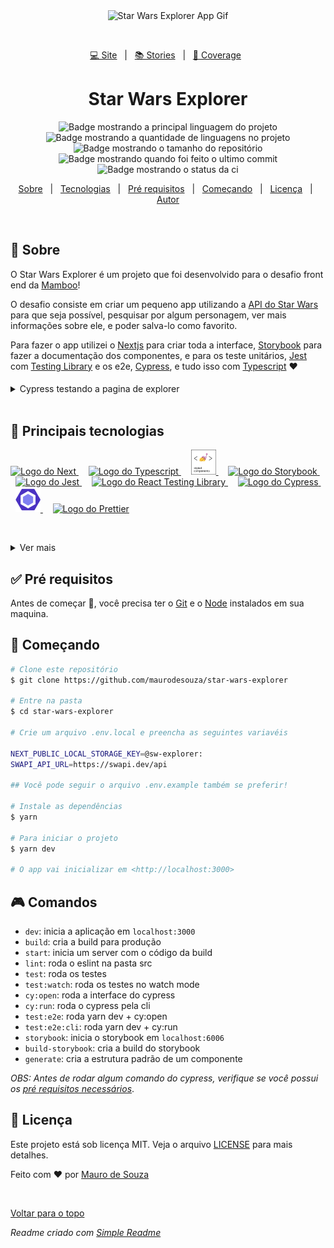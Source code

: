 <div align="center" id="top">
  <img src="./.github/assets/app.gif" alt="Star Wars Explorer App Gif" />

  &#xa0;
  <p align="center">
    <a href="https://star-wars-explorer.vercel.app">💻 Site</a> &#xa0; | &#xa0;
    <a href="https://stories-star-wars-explorer.vercel.app">📚 Stories</a> &#xa0; | &#xa0;
    <a href="https://coverage-star-wars-explorer.vercel.app">🤖 Coverage</a> &#xa0;
</div>

<h1 align="center">Star Wars Explorer</h1>

<p align="center">
  <img alt="Badge mostrando a principal linguagem do projeto" src="https://img.shields.io/github/languages/top/maurodesouza/star-wars-explorer?color=FFE81F">

  <img alt="Badge mostrando a quantidade de linguagens no projeto" src="https://img.shields.io/github/languages/count/maurodesouza/star-wars-explorer?color=FFE81F">

  <img alt="Badge mostrando o tamanho do repositório" src="https://img.shields.io/github/repo-size/maurodesouza/star-wars-explorer?color=FFE81F">

  <img alt="Badge mostrando quando foi feito o ultimo commit" src="https://img.shields.io/github/last-commit/maurodesouza/star-wars-explorer?color=FFE81F">

  <img alt="Badge mostrando o status da ci" src="https://github.com/maurodesouza/star-wars-explorer/workflows/ci/badge.svg">

</p>

<p align="center">
  <a href="#dart-sobre">Sobre</a> &#xa0; | &#xa0;
  <a href="#rocket-principais-tecnologias">Tecnologias</a> &#xa0; | &#xa0;
  <a href="#white_check_mark-pré-requisitos">Pré requisitos</a> &#xa0; | &#xa0;
  <a href="#checkered_flag-começando">Começando</a> &#xa0; | &#xa0;
  <a href="#memo-licença">Licença</a> &#xa0; | &#xa0;
  <a href="https://github.com/maurodesouza" target="_blank">Autor</a>
</p>

<br>

## :dart: Sobre ##

O Star Wars Explorer é um projeto que foi desenvolvido para o desafio front end da [Mamboo](https://mamboo.co.ao)!

O desafio consiste em criar um pequeno app utilizando a [API do Star Wars](https://swapi.dev) para que seja possível, pesquisar por algum personagem, ver mais informações sobre ele, e poder salva-lo como favorito.

Para fazer o app utilizei o [Nextjs](https://nextjs.org) para criar toda a interface, [Storybook](https://storybook.js.org) para fazer a documentação dos componentes, e para os teste unitários, [Jest](https://jestjs.io) com [Testing Library](https://testing-library.com/docs/dom-testing-library/intro/) e os e2e, [Cypress](https://www.cypress.io), e tudo isso com [Typescript](https://www.typescriptlang.org) ❤

####
<details>
  <summary>Cypress testando a pagina de explorer</summary>
  <br>

  https://user-images.githubusercontent.com/54520907/161361867-f5881930-437c-42d5-8900-4e1563925f3e.mp4
</details>
<br>

## :rocket: Principais tecnologias ##

<a href="https://nextjs.org">
  <img width="40" title="NextJs" alt="Logo do Next" src="https://raw.githubusercontent.com/maurodesouza/maurodesouza/master/assets/next-logo.svg">
</a> &#xa0; &#xa0;

<a href="https://www.typescriptlang.org">
  <img width="40" title="Typescript" alt="Logo do Typescript" src="https://raw.githubusercontent.com/maurodesouza/maurodesouza/master/assets/typescript-logo.svg">
</a> &#xa0; &#xa0;

<a href="https://styled-components.com">
  <img width="40" title="Styled Components" alt="Logo do Styled Components" src="https://raw.githubusercontent.com/github/explore/80688e429a7d4ef2fca1e82350fe8e3517d3494d/topics/styled-components/styled-components.png">
</a> &#xa0; &#xa0;

<a href="https://storybook.js.org">
  <img width="40" title="Storybook" alt="Logo do Storybook" src="https://raw.githubusercontent.com/maurodesouza/maurodesouza/master/assets/storybook-logo.svg">
</a> &#xa0; &#xa0;

<a href="https://jestjs.io">
  <img width="40" title="Jest" alt="Logo do Jest" src="https://raw.githubusercontent.com/maurodesouza/maurodesouza/master/assets/jest-logo.svg">
</a> &#xa0; &#xa0;

<a href="https://testing-library.com/docs/dom-testing-library/intro/">
  <img width="40" title="React Testing Library" alt="Logo do React Testing Library" src="https://testing-library.com/img/octopus-64x64.png">
</a> &#xa0; &#xa0;

<a href="https://www.cypress.io">
  <img width="40" title="Cypress" alt="Logo do Cypress" src="https://github.com/maurodesouza/maurodesouza/raw/master/assets/cypress-logo.svg">
</a> &#xa0; &#xa0;

<a href="https://eslint.org">
  <img  width="40" title="Eslint" alt="Logo do Eslint" src="https://raw.githubusercontent.com/github/explore/80688e429a7d4ef2fca1e82350fe8e3517d3494d/topics/eslint/eslint.png">
</a> &#xa0; &#xa0;

<a href="https://prettier.io">
  <img width="40" title="Prettier" alt="Logo do Prettier" src="https://prettier.io/icon.png">
</a>

&#xa0;

<details>
  <summary>Ver mais</summary>

  <br>

  * [Styled Media Query](https://github.com/morajabi/styled-media-query)
  * [Styled Icons](https://styled-icons.js.org)
  * [React Lottie](https://github.com/chenqingspring/react-lottie)
  * [Axios](https://github.com/axios/axios)
  * [Plop](https://plopjs.com)

</details>

## :white_check_mark: Pré requisitos ##

Antes de começar :checkered_flag:, você precisa ter o [Git](https://git-scm.com) e o [Node](https://nodejs.org/en/) instalados em sua maquina.

## :checkered_flag: Começando ##

```bash
# Clone este repositório
$ git clone https://github.com/maurodesouza/star-wars-explorer

# Entre na pasta
$ cd star-wars-explorer

# Crie um arquivo .env.local e preencha as seguintes variavéis

NEXT_PUBLIC_LOCAL_STORAGE_KEY=@sw-explorer:
SWAPI_API_URL=https://swapi.dev/api

## Você pode seguir o arquivo .env.example também se preferir!

# Instale as dependências
$ yarn

# Para iniciar o projeto
$ yarn dev

# O app vai inicializar em <http://localhost:3000>
```

## :video_game: Comandos

- `dev`: inicia a aplicação em `localhost:3000`
- `build`: cria a build para produção
- `start`: inicia um server com o código da build
- `lint`: roda o eslint na pasta src
- `test`: roda os testes
- `test:watch`: roda os testes no watch mode
- `cy:open`: roda a interface do cypress
- `cy:run`: roda o cypress pela cli
- `test:e2e`: roda yarn dev + cy:open
- `test:e2e:cli`: roda yarn dev + cy:run
- `storybook`: inicia o storybook em `localhost:6006`
- `build-storybook`: cria a build do storybook
- `generate`: cria a estrutura padrão de um componente

*OBS: Antes de rodar algum comando do cypress, verifique se você possui os [pré requisitos necessários](https://docs.cypress.io/guides/getting-started/installing-cypress#System-requirements)*.
&#xa0;

## :memo: Licença ##

Este projeto está sob licença MIT. Veja o arquivo [LICENSE](LICENSE.md) para mais detalhes.


Feito com :heart: por <a href="https://github.com/maurodesouza" target="_blank">Mauro de Souza</a>

&#xa0;

<a href="#top">Voltar para o topo</a>

*Readme criado com [Simple Readme](https://marketplace.visualstudio.com/items?itemName=maurodesouza.vscode-simple-readme)*
